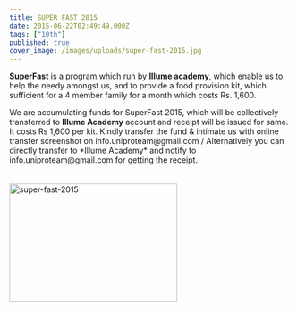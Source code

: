 ```yaml
---
title: SUPER FAST 2015	
date: 2015-06-22T02:49:49.000Z
tags: ["10th"]
published: true
cover_image: /images/uploads/super-fast-2015.jpg
---
```


<p><b>SuperFast</b> is a program which run by <b>Illume academy</b>, which enable us to help the needy amongst us, and to provide a food provision kit, which sufficient for a 4 member family for a month which costs Rs. 1,600.</p>
<p>We are accumulating funds for SuperFast 2015, which will be collectively transferred to <b>Illume Academy</b> account and receipt will be issued for same. It costs Rs 1,600 per kit. Kindly transfer the fund &amp; intimate us with online transfer screenshot on info.uniproteam@gmail.com / Alternatively you can directly transfer to *Illume Academy* and notify to info.uniproteam@gmail.com for getting the receipt.<br>
<br><br>
<img src="http://uni-pro.org/wp-content/uploads/2016/11/super-fast-2015-300x212.jpeg" alt="super-fast-2015" width="300" height="212" class="alignnone size-medium wp-image-54" srcset="http://uni-pro.org/wp-content/uploads/2016/11/super-fast-2015-300x212.jpeg 300w, http://uni-pro.org/wp-content/uploads/2016/11/super-fast-2015-768x542.jpeg 768w, http://uni-pro.org/wp-content/uploads/2016/11/super-fast-2015-1024x723.jpeg 1024w, http://uni-pro.org/wp-content/uploads/2016/11/super-fast-2015-624x441.jpeg 624w, http://uni-pro.org/wp-content/uploads/2016/11/super-fast-2015.jpeg 1280w" sizes="(max-width: 300px) 100vw, 300px"></p>
